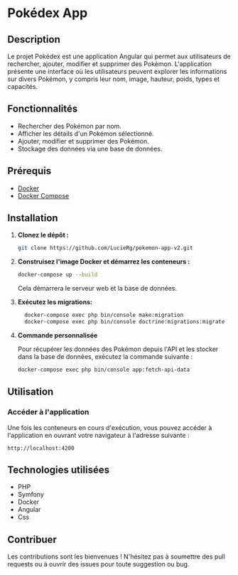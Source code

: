 # Pokédex App

## Description

Le projet Pokédex est une application Angular qui permet aux utilisateurs de rechercher, ajouter, modifier et supprimer des Pokémon. 
L'application présente une interface où les utilisateurs peuvent explorer les informations sur divers Pokémon, y compris leur nom, image, hauteur, poids, types et capacités.

## Fonctionnalités

- Rechercher des Pokémon par nom.
- Afficher les détails d'un Pokémon sélectionné.
- Ajouter, modifier et supprimer des Pokémon.
- Stockage des données via une base de données.

## Prérequis

- [Docker](https://www.docker.com/get-started)
- [Docker Compose](https://docs.docker.com/compose/install/)

## Installation

1. **Clonez le dépôt :**

   ```bash
   git clone https://github.com/LucieRg/pokemon-app-v2.git
   ```

2. **Construisez l'image Docker et démarrez les conteneurs :**

   ```bash
   docker-compose up --build
   ```

   Cela démarrera le serveur web et la base de données.

 3. **Exécutez les migrations:**
    
    ```bash
      docker-compose exec php bin/console make:migration
      docker-compose exec php bin/console doctrine:migrations:migrate
    ```
    
 4. **Commande personnalisée**

    Pour récupérer les données des Pokémon depuis l'API et les stocker dans la base de données, exécutez la commande suivante :

    ```bash
    docker-compose exec php bin/console app:fetch-api-data
    ```
    

## Utilisation

### Accéder à l'application

Une fois les conteneurs en cours d'exécution, vous pouvez accéder à l'application en ouvrant votre navigateur à l'adresse suivante :

```
http://localhost:4200
```


## Technologies utilisées

- PHP
- Symfony
- Docker
- Angular
- Css 

## Contribuer

Les contributions sont les bienvenues ! N'hésitez pas à soumettre des pull requests ou à ouvrir des issues pour toute suggestion ou bug.

